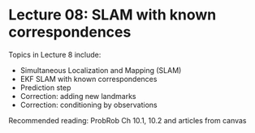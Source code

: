 # Lecture 08: SLAM with known correspondences


Topics in Lecture 8 include:

 * Simultaneous Localization and Mapping (SLAM)
 * EKF SLAM with known correspondences
 * Prediction step
 * Correction: adding new landmarks
 * Correction: conditioning by observations
 
Recommended reading: ProbRob Ch 10.1, 10.2 and articles from canvas

